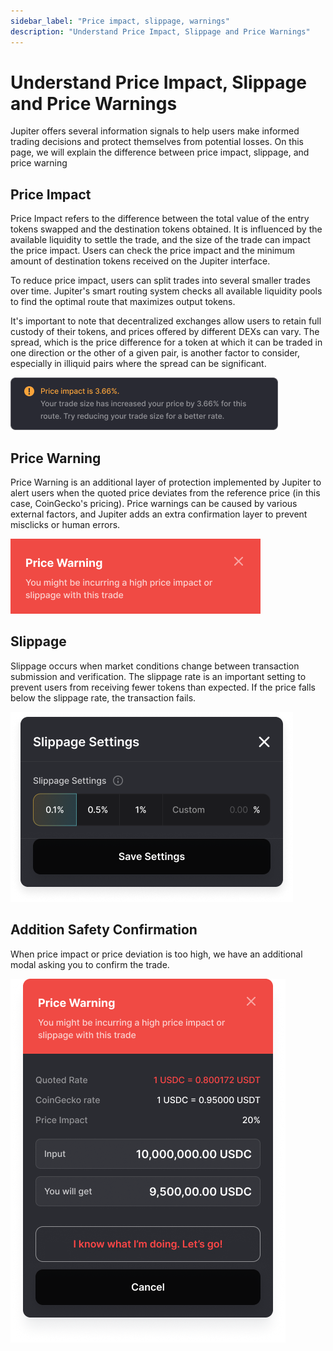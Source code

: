 ```yaml
---
sidebar_label: "Price impact, slippage, warnings"
description: "Understand Price Impact, Slippage and Price Warnings"
---
```


# Understand Price Impact, Slippage and Price Warnings

Jupiter offers several information signals to help users make informed trading decisions and protect themselves from potential losses. On this page, we will explain the difference between price impact, slippage, and price warning

## Price Impact

Price Impact refers to the difference between the total value of the entry tokens swapped and the destination tokens obtained. It is influenced by the available liquidity to settle the trade, and the size of the trade can impact the price impact. Users can check the price impact and the minimum amount of destination tokens received on the Jupiter interface.

To reduce price impact, users can split trades into several smaller trades over time. Jupiter's smart routing system checks all available liquidity pools to find the optimal route that maximizes output tokens.

It's important to note that decentralized exchanges allow users to retain full custody of their tokens, and prices offered by different DEXs can vary. The spread, which is the price difference for a token at which it can be traded in one direction or the other of a given pair, is another factor to consider, especially in illiquid pairs where the spread can be significant.

![Price Impact](./price-impact.png)

## Price Warning

Price Warning is an additional layer of protection implemented by Jupiter to alert users when the quoted price deviates from the reference price (in this case, CoinGecko's pricing). Price warnings can be caused by various external factors, and Jupiter adds an extra confirmation layer to prevent misclicks or human errors.

![Price Warning](./price-warning.png)

## Slippage

Slippage occurs when market conditions change between transaction submission and verification. The slippage rate is an important setting to prevent users from receiving fewer tokens than expected. If the price falls below the slippage rate, the transaction fails.

![Slippage](./slippage-setting.png)

## Addition Safety Confirmation

When price impact or price deviation is too high, we have an additional modal asking you to confirm the trade.

![Safety Modal](./safety-modal.png)